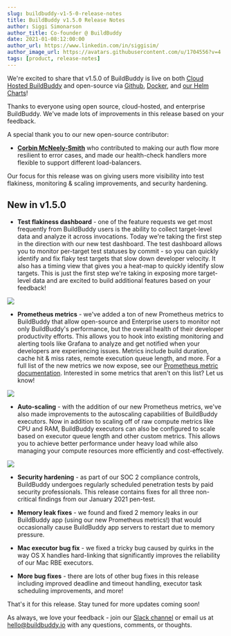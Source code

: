 ```yaml
---
slug: buildbuddy-v1-5-0-release-notes
title: BuildBuddy v1.5.0 Release Notes
author: Siggi Simonarson
author_title: Co-founder @ BuildBuddy
date: 2021-01-08:12:00:00
author_url: https://www.linkedin.com/in/siggisim/
author_image_url: https://avatars.githubusercontent.com/u/1704556?v=4
tags: [product, release-notes]
---
```


We're excited to share that v1.5.0 of BuildBuddy is live on both [Cloud Hosted BuildBuddy](https://app.buildbuddy.io/) and open-source via [Github](https://github.com/buildbuddy-io/buildbuddy), [Docker](https://github.com/buildbuddy-io/buildbuddy/blob/master/docs/on-prem.md#docker-image), and [our Helm Charts](https://github.com/buildbuddy-io/buildbuddy-helm)!

Thanks to everyone using open source, cloud-hosted, and enterprise BuildBuddy. We've made lots of improvements in this release based on your feedback.

A special thank you to our new open-source contributor:

- [**Corbin McNeely-Smith**](https://github.com/restingbull) who contributed to making our auth flow more resilient to error cases, and made our health-check handlers more flexible to support different load-balancers.

Our focus for this release was on giving users more visibility into test flakiness, monitoring & scaling improvements, and security hardening.

## **New in v1.5.0**

- **Test flakiness dashboard** - one of the feature requests we get most frequently from BuildBuddy users is the ability to collect target-level data and analyze it across invocations. Today we're taking the first step in the direction with our new test dashboard. The test dashboard allows you to monitor per-target test statuses by commit - so you can quickly identify and fix flaky test targets that slow down developer velocity. It also has a timing view that gives you a heat-map to quickly identify slow targets. This is just the first step we're taking in exposing more target-level data and are excited to build additional features based on your feedback!

![](https://uploads-ssl.webflow.com/5eeba6a6c5230ea3d1a60d83/6010c6df601bb5e1c1e16a78_Screen%20Shot%202021-01-26%20at%205.49.46%20PM.png)

- **Prometheus metrics** - we've added a ton of new Prometheus metrics to BuildBuddy that allow open-source and Enterprise users to monitor not only BuildBuddy's performance, but the overall health of their developer productivity efforts. This allows you to hook into existing monitoring and alerting tools like Grafana to analyze and get notified when your developers are experiencing issues. Metrics include build duration, cache hit & miss rates, remote execution queue length, and more. For a full list of the new metrics we now expose, see our [Prometheus metric documentation](https://www.buildbuddy.io/docs/prometheus-metrics). Interested in some metrics that aren't on this list? Let us know!

![](https://uploads-ssl.webflow.com/5eeba6a6c5230ea3d1a60d83/6010ccfb707b665aa637bb30_Screen%20Shot%202021-01-26%20at%206.16.10%20PM.png)

- **Auto-scaling** - with the addition of our new Prometheus metrics, we've also made improvements to the autoscaling capabilities of BuildBuddy executors. Now in addition to scaling off of raw compute metrics like CPU and RAM, BuildBuddy executors can also be configured to scale based on executor queue length and other custom metrics. This allows you to achieve better performance under heavy load while also managing your compute resources more efficiently and cost-effectively.

![](https://uploads-ssl.webflow.com/5eeba6a6c5230ea3d1a60d83/6010cd9f28a90e7c5a1dd1b4_Screen%20Shot%202021-01-26%20at%206.18.49%20PM.png)

- **Security hardening** - as part of our SOC 2 compliance controls, BuildBuddy undergoes regularly scheduled penetration tests by paid security professionals. This release contains fixes for all three non-critical findings from our January 2021 pen-test.

- **Memory leak fixes** - we found and fixed 2 memory leaks in our BuildBuddy app (using our new Prometheus metrics!) that would occasionally cause BuildBuddy app servers to restart due to memory pressure.

- **Mac executor bug fix** - we fixed a tricky bug caused by quirks in the way OS X handles hard-linking that significantly improves the reliability of our Mac RBE executors.

- **More bug fixes** - there are lots of other bug fixes in this release including improved deadline and timeout handling, executor task scheduling improvements, and more!

That's it for this release. Stay tuned for more updates coming soon!

As always, we love your feedback - join our [Slack channel](https://slack.buildbuddy.io) or email us at <hello@buildbuddy.io> with any questions, comments, or thoughts.
